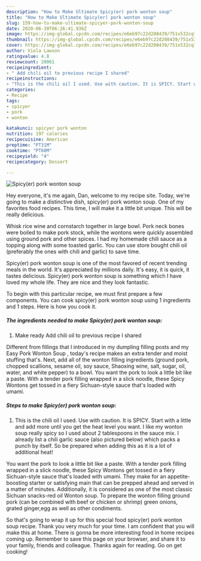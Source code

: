 ```yaml
---
description: "How to Make Ultimate Spicy(er) pork wonton soup"
title: "How to Make Ultimate Spicy(er) pork wonton soup"
slug: 159-how-to-make-ultimate-spicyer-pork-wonton-soup
date: 2020-06-30T06:26:41.936Z
image: https://img-global.cpcdn.com/recipes/e6eb97c22d208439/751x532cq70/spicyer-pork-wonton-soup-recipe-main-photo.jpg
thumbnail: https://img-global.cpcdn.com/recipes/e6eb97c22d208439/751x532cq70/spicyer-pork-wonton-soup-recipe-main-photo.jpg
cover: https://img-global.cpcdn.com/recipes/e6eb97c22d208439/751x532cq70/spicyer-pork-wonton-soup-recipe-main-photo.jpg
author: Viola Lawson
ratingvalue: 4.8
reviewcount: 20061
recipeingredient:
- " Add chili oil to previous recipe I shared"
recipeinstructions:
- "This is the chili oil I used. Use with caution. It is SPICY. Start with a little and add more until you get the heat level you want. I like my wonton soup really spicy so I used about 2 tablespoons in the sauce mix. I already list a chili garlic sauce (also pictured below) which packs a punch by itself. So be prepared when adding this as it is a lot of additional heat!"
categories:
- Recipe
tags:
- spicyer
- pork
- wonton

katakunci: spicyer pork wonton 
nutrition: 197 calories
recipecuisine: American
preptime: "PT31M"
cooktime: "PT60M"
recipeyield: "4"
recipecategory: Dessert

---
```



![Spicy(er) pork wonton soup](https://img-global.cpcdn.com/recipes/e6eb97c22d208439/751x532cq70/spicyer-pork-wonton-soup-recipe-main-photo.jpg)

Hey everyone, it's me again, Dan, welcome to my recipe site. Today, we're going to make a distinctive dish, spicy(er) pork wonton soup. One of my favorites food recipes. This time, I will make it a little bit unique. This will be really delicious.

Whisk rice wine and cornstarch together in large bowl. Pork neck bones were boiled to make pork stock, while the wontons were quickly assembled using ground pork and other spices. I had my homemade chili sauce as a topping along with some toasted garlic. You can use store bought chili oil (preferably the ones with chili and garlic) to save time.

Spicy(er) pork wonton soup is one of the most favored of recent trending meals in the world. It's appreciated by millions daily. It's easy, it is quick, it tastes delicious. Spicy(er) pork wonton soup is something which I have loved my whole life. They are nice and they look fantastic.


To begin with this particular recipe, we must first prepare a few components. You can cook spicy(er) pork wonton soup using 1 ingredients and 1 steps. Here is how you cook it.

<!--inarticleads1-->

##### The ingredients needed to make Spicy(er) pork wonton soup:

1. Make ready  Add chili oil to previous recipe I shared


Different from fillings that I introduced in my dumpling filling posts and my Easy Pork Wonton Soup , today&#39;s recipe makes an extra tender and moist stuffing that&#39;s. Next, add all of the wonton filling ingredients (ground pork, chopped scallions, sesame oil, soy sauce, Shaoxing wine, salt, sugar, oil, water, and white pepper) to a bowl. You want the pork to look a little bit like a paste. With a tender pork filling wrapped in a slick noodle, these Spicy Wontons get tossed in a fiery Sichuan-style sauce that&#39;s loaded with umami. 

<!--inarticleads2-->

##### Steps to make Spicy(er) pork wonton soup:

1. This is the chili oil I used. Use with caution. It is SPICY. Start with a little and add more until you get the heat level you want. I like my wonton soup really spicy so I used about 2 tablespoons in the sauce mix. I already list a chili garlic sauce (also pictured below) which packs a punch by itself. So be prepared when adding this as it is a lot of additional heat!


You want the pork to look a little bit like a paste. With a tender pork filling wrapped in a slick noodle, these Spicy Wontons get tossed in a fiery Sichuan-style sauce that&#39;s loaded with umami. They make for an appetite-boosting starter or satisfying main that can be prepped ahead and served in a matter of minutes. Additionally, it is considered as one of the most classic Sichuan snacks-red oil Wonton soup. To prepare the wonton filling ground pork (can be combined with beef or chicken or shrimp) green onions, grated ginger,egg as well as other condiments. 

So that's going to wrap it up for this special food spicy(er) pork wonton soup recipe. Thank you very much for your time. I am confident that you will make this at home. There is gonna be more interesting food in home recipes coming up. Remember to save this page on your browser, and share it to your family, friends and colleague. Thanks again for reading. Go on get cooking!
